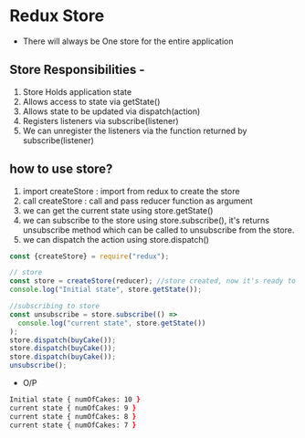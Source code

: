 # Redux Store

- There will always be One store for the entire application

## Store Responsibilities -

1.  Store Holds application state
2.  Allows access to state via getState()
3.  Allows state to be updated via dispatch(action)
4.  Registers listeners via subscribe(listener)
5.  We can unregister the listeners via the function returned by subscribe(listener)

## how to use store?

1. import createStore : import from redux to create the store
2. call createStore : call and pass reducer function as argument
3. we can get the current state using store.getState()
4. we can subscribe to the store using store.subscribe(), it's returns unsubscribe method which can be called to unsubscribe from the store.
5. we can dispatch the action using store.dispatch()

```js
const {createStore} = require("redux");

// store
const store = createStore(reducer); //store created, now it's ready to be subscribed
console.log("Initial state", store.getState());

//subscribing to store
const unsubscribe = store.subscribe(() =>
  console.log("current state", store.getState())
);
store.dispatch(buyCake());
store.dispatch(buyCake());
store.dispatch(buyCake());
unsubscribe();
```

- O/P

```zsh
Initial state { numOfCakes: 10 }
current state { numOfCakes: 9 }
current state { numOfCakes: 8 }
current state { numOfCakes: 7 }

```
